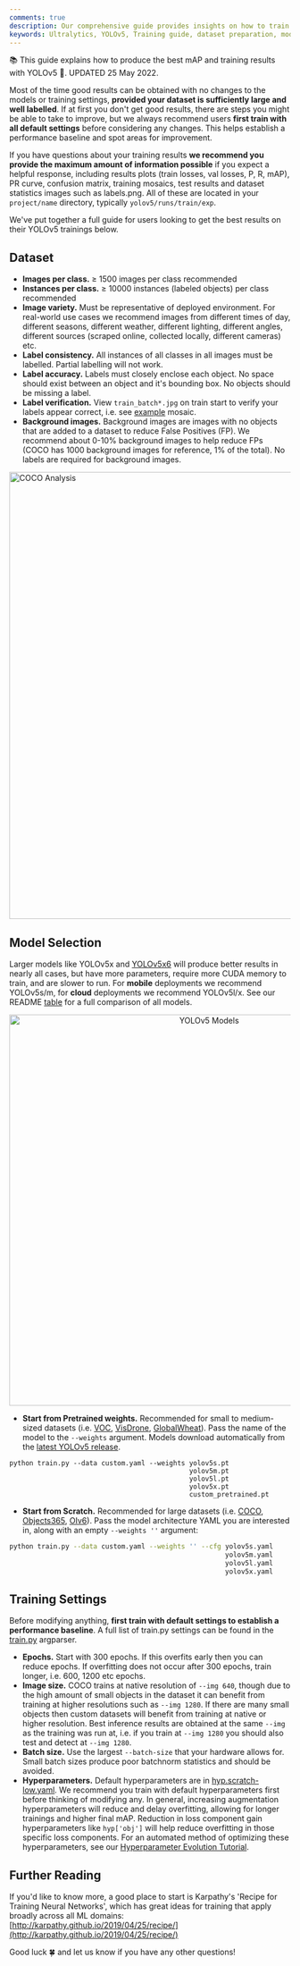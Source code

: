 ```yaml
---
comments: true
description: Our comprehensive guide provides insights on how to train your YOLOv5 system to get the best mAP. Master dataset preparation, model selection, training settings, and more.
keywords: Ultralytics, YOLOv5, Training guide, dataset preparation, model selection, training settings, mAP results, Machine Learning, Object Detection
---
```


📚 This guide explains how to produce the best mAP and training results with YOLOv5 🚀.
UPDATED 25 May 2022.

Most of the time good results can be obtained with no changes to the models or training settings, **provided your dataset is sufficiently large and well labelled**. If at first you don't get good results, there are steps you might be able to take to improve, but we always recommend users **first train with all default settings** before considering any changes. This helps establish a performance baseline and spot areas for improvement.

If you have questions about your training results **we recommend you provide the maximum amount of information possible** if you expect a helpful response, including results plots (train losses, val losses, P, R, mAP), PR curve, confusion matrix, training mosaics, test results and dataset statistics images such as labels.png. All of these are located in your `project/name` directory, typically `yolov5/runs/train/exp`.

We've put together a full guide for users looking to get the best results on their YOLOv5 trainings below.

## Dataset

- **Images per class.** ≥ 1500 images per class recommended
- **Instances per class.** ≥ 10000 instances (labeled objects) per class recommended
- **Image variety.** Must be representative of deployed environment. For real-world use cases we recommend images from different times of day, different seasons, different weather, different lighting, different angles, different sources (scraped online, collected locally, different cameras) etc.
- **Label consistency.** All instances of all classes in all images must be labelled. Partial labelling will not work.
- **Label accuracy.** Labels must closely enclose each object. No space should exist between an object and it's bounding box. No objects should be missing a label.
- **Label verification.** View `train_batch*.jpg` on train start to verify your labels appear correct, i.e. see [example](https://docs.ultralytics.com/yolov5/tutorials/train_custom_data#local-logging) mosaic.
- **Background images.** Background images are images with no objects that are added to a dataset to reduce False Positives (FP). We recommend about 0-10% background images to help reduce FPs (COCO has 1000 background images for reference, 1% of the total). No labels are required for background images.

<a href="https://arxiv.org/abs/1405.0312"><img width="800" src="https://user-images.githubusercontent.com/26833433/109398377-82b0ac00-78f1-11eb-9c76-cc7820669d0d.png" alt="COCO Analysis"></a>

## Model Selection

Larger models like YOLOv5x and [YOLOv5x6](https://github.com/ultralytics/yolov5/releases/tag/v5.0) will produce better results in nearly all cases, but have more parameters, require more CUDA memory to train, and are slower to run. For **mobile** deployments we recommend YOLOv5s/m, for **cloud** deployments we recommend YOLOv5l/x. See our README [table](https://github.com/ultralytics/yolov5#pretrained-checkpoints) for a full comparison of all models.

<p align="center"><img width="700" alt="YOLOv5 Models" src="https://github.com/ultralytics/yolov5/releases/download/v1.0/model_comparison.png"></p>

- **Start from Pretrained weights.** Recommended for small to medium-sized datasets (i.e. [VOC](https://github.com/ultralytics/yolov5/blob/master/data/VOC.yaml), [VisDrone](https://github.com/ultralytics/yolov5/blob/master/data/VisDrone.yaml), [GlobalWheat](https://github.com/ultralytics/yolov5/blob/master/data/GlobalWheat2020.yaml)). Pass the name of the model to the `--weights` argument. Models download automatically from the [latest YOLOv5 release](https://github.com/ultralytics/yolov5/releases).

```shell
python train.py --data custom.yaml --weights yolov5s.pt
                                             yolov5m.pt
                                             yolov5l.pt
                                             yolov5x.pt
                                             custom_pretrained.pt
```

- **Start from Scratch.** Recommended for large datasets (i.e. [COCO](https://github.com/ultralytics/yolov5/blob/master/data/coco.yaml), [Objects365](https://github.com/ultralytics/yolov5/blob/master/data/Objects365.yaml), [OIv6](https://storage.googleapis.com/openimages/web/index.html)). Pass the model architecture YAML you are interested in, along with an empty `--weights ''` argument:

```bash
python train.py --data custom.yaml --weights '' --cfg yolov5s.yaml
                                                      yolov5m.yaml
                                                      yolov5l.yaml
                                                      yolov5x.yaml
```

## Training Settings

Before modifying anything, **first train with default settings to establish a performance baseline**. A full list of train.py settings can be found in the [train.py](https://github.com/ultralytics/yolov5/blob/master/train.py) argparser.

- **Epochs.** Start with 300 epochs. If this overfits early then you can reduce epochs. If overfitting does not occur after 300 epochs, train longer, i.e. 600, 1200 etc epochs.
- **Image size.** COCO trains at native resolution of `--img 640`, though due to the high amount of small objects in the dataset it can benefit from training at higher resolutions such as `--img 1280`. If there are many small objects then custom datasets will benefit from training at native or higher resolution. Best inference results are obtained at the same `--img` as the training was run at, i.e. if you train at `--img 1280` you should also test and detect at `--img 1280`.
- **Batch size.** Use the largest `--batch-size` that your hardware allows for. Small batch sizes produce poor batchnorm statistics and should be avoided.
- **Hyperparameters.** Default hyperparameters are in [hyp.scratch-low.yaml](https://github.com/ultralytics/yolov5/blob/master/data/hyps/hyp.scratch-low.yaml). We recommend you train with default hyperparameters first before thinking of modifying any. In general, increasing augmentation hyperparameters will reduce and delay overfitting, allowing for longer trainings and higher final mAP. Reduction in loss component gain hyperparameters like `hyp['obj']` will help reduce overfitting in those specific loss components. For an automated method of optimizing these hyperparameters, see our [Hyperparameter Evolution Tutorial](https://docs.ultralytics.com/yolov5/tutorials/hyperparameter_evolution).

## Further Reading

If you'd like to know more, a good place to start is Karpathy's 'Recipe for Training Neural Networks', which has great ideas for training that apply broadly across all ML domains: [http://karpathy.github.io/2019/04/25/recipe/](http://karpathy.github.io/2019/04/25/recipe/)

Good luck 🍀 and let us know if you have any other questions!
